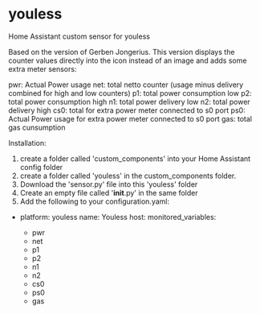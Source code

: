 # youless
Home Assistant custom sensor for youless

Based on the version of Gerben Jongerius. This version displays the counter values directly into the icon instead of an image and adds some extra meter sensors:

pwr: Actual Power usage
net: total netto counter (usage minus delivery combined for high and low counters)
p1:  total power consumption low
p2:  total power consumption high
n1:  total power delivery low
n2:  total power delivery high
cs0: total for extra power meter connected to s0 port
ps0: Actual Power usage for extra power meter connected to s0 port
gas: total gas cunsumption 


Installation:
1) create a folder called 'custom_components' into your Home Assistant config folder
2) create a folder called 'youless' in the custom_components folder. 
3) Download the 'sensor.py' file into this 'youless' folder
4) Create an empty file called '__init__.py' in the same folder
5) Add the following to your configuration.yaml:

  - platform: youless
    name: Youless
    host: <your youless IP address>
    monitored_variables:
      - pwr
      - net
      - p1
      - p2
      - n1
      - n2
      - cs0
      - ps0
      - gas
